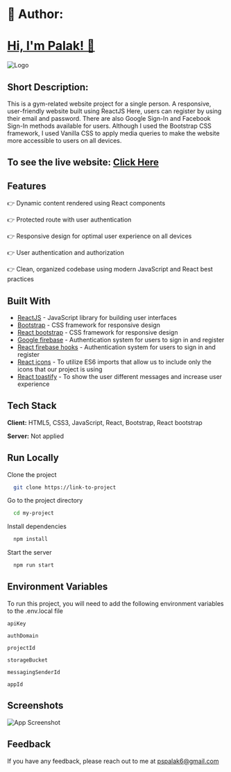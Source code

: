 
# 🚀 Author:

# [Hi, I'm Palak! 👋](https://github.com/Palak-SweetCoder)

![Logo](https://i.ibb.co/G3cpjC0/PERFECT-GYM.png)

## Short Description:
This is a gym-related website project for a single person. A responsive, user-friendly website built using ReactJS Here, users can register by using their email and password. There are also Google Sign-In and Facebook Sign-In methods available for users. Although I used the Bootstrap CSS framework, I used Vanilla CSS to apply media queries to make the website more accessible to users on all devices. 

## To see the live website: [Click Here](https://perfect-gym-dc72e.web.app/)

## Features

👉 Dynamic content rendered using React components

👉 Protected route with user authentication

👉 Responsive design for optimal user experience on all devices

👉 User authentication and authorization

👉 Clean, organized codebase using modern JavaScript and React best practices



## Built With

- [ReactJS](https://reactjs.org/) - JavaScript library for building user interfaces
- [Bootstrap](https://getbootstrap.com/) - CSS framework for responsive design
- [React bootstrap](https://react-bootstrap.github.io/) - CSS framework for responsive design
- [Google firebase](https://firebase.google.com/docs/auth/web/start) - Authentication system for users to sign in and register
- [React firebase hooks](https://github.com/CSFrequency/react-firebase-hooks) - Authentication system for users to sign in and register
- [React icons](https://react-icons.github.io/react-icons/) - To utilize ES6 imports that allow us to include only the icons that our project is using
- [React toastify](https://fkhadra.github.io/react-toastify/introduction) - To show the user different messages and increase user experience


## Tech Stack

**Client:** HTML5, CSS3, JavaScript, React, Bootstrap, React bootstrap

**Server:** Not applied

## Run Locally

Clone the project

```bash
  git clone https://link-to-project
```

Go to the project directory

```bash
  cd my-project
```

Install dependencies

```bash
  npm install
```

Start the server

```bash
  npm run start
```


## Environment Variables

To run this project, you will need to add the following environment variables to the .env.local file

`apiKey`

`authDomain`

`projectId`

`storageBucket`

`messagingSenderId`

`appId`

## Screenshots

![App Screenshot](https://i.ibb.co/jVVYFrg/newer.png)


## Feedback

If you have any feedback, please reach out to me at pspalak6@gmail.com